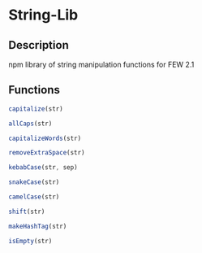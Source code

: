 # String-Lib
 
## Description
npm library of string manipulation functions for FEW 2.1

## Functions
```javascript
capitalize(str)

allCaps(str)

capitalizeWords(str)

removeExtraSpace(str)

kebabCase(str, sep)

snakeCase(str)

camelCase(str)

shift(str)

makeHashTag(str)

isEmpty(str)
```